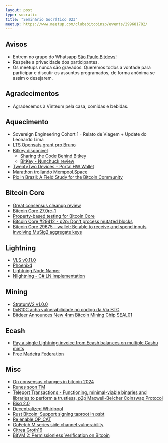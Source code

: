 ```yaml
---
layout: post
type: socratic
title: "Seminário Socrático 023"
meetup: https://www.meetup.com/clubebitcoinsp/events/299681782/
---
```


## Avisos

- Entrem no grupo do Whatsapp [São Paulo Bitdevs](https://chat.whatsapp.com/HiaPqjmUqER5djFPR1Yl3T)!
- Respeite a privacidade dos participantes.
- Os meetups nunca são gravados. Queremos todos a vontade para participar e discutir os assuntos programados, de forma anônima se assim o desejarem.

## Agradecimentos

- Agradecemos à Vinteum pela casa, comidas e bebidas.

## Aquecimento

* Sovereign Engineering Cohort 1 - Relato de Viagem + Update do Leonardo Lima
* [LTS Opensats grant pro Bruno](https://www.nobsbitcoin.com/opensats-lts-bruno-garcia/)
* [Bitkey disponivel](https://bitkey.build/bitkey-starts-shipping-today/)
    * [Sharing the Code Behind Bitkey](https://bitkey.build/sharing-the-code-behind-bitkey/)
    * [BitKey - Nunchuck review](https://nunchuk.io/blog/bitkey)
* [TwentyTwo Devices - Portal HW Wallet](https://github.com/TwentyTwoHW)
* [Marathon trollando Mempool.Space](https://twitter.com/mononautical/status/1772570991572431298?s=48)
* [Pix in Brazil: A Field Study for the Bitcoin Community](https://www.psacramento.com/pix-in-brazil-a-field-study-for-the-bitcoin-community/)

## Bitcoin Core

* [Great consensus cleanup review](https://delvingbitcoin.org/t/great-consensus-cleanup-revival/710?u=antoinep)
* [Bitcoin Core 27.0rc-1](https://groups.google.com/g/bitcoindev/c/jnK3CJAcbUE?pli=1)
* [Property-based testing for Bitcoin Core](https://delvingbitcoin.org/t/property-based-testing-for-bitcoin-core/640/5)
* [Bitcoin Core #29412 - p2p: Don't process mutated blocks](https://github.com/bitcoin/bitcoin/pull/29412)
* [Bitcoin Core 29675 - wallet: Be able to receive and spend inputs involving MuSig2 aggregate keys](https://github.com/bitcoin/bitcoin/pull/29675)

## Lightning

* [VLS v0.11.0](https://gitlab.com/lightning-signer/validating-lightning-signer/-/releases/v0.11.0)
* [Phoenixd](https://www.nobsbitcoin.com/phoenixd-released/)
* [Lightning Node Namer](https://twitter.com/actuallyCarlaKC/status/1770520019052437759)
* [Nlightning - C# LN implementation](https://twitter.com/IPMSBTC/status/1771263532215988306)

## Mining

* [StratumV2 v1.0.0](https://stratumprotocol.org/blog/sri-1-0-0/)
* [0xB10C acha vulnerabilidade no codigo da Via BTC](https://twitter.com/0xB10C/status/1770443819898552378)
* [Bitdeer Announces New 4nm Bitcoin Mining Chip SEAL01](https://ir.bitdeer.com/news-releases/news-release-details/bitdeer-announces-new-4nm-bitcoin-mining-chip-seal01?ref=nobsbitcoin.com)

## Ecash

* [Pay a single Lightning invoice from Ecash balances on multiple Cashu mints](https://twitter.com/callebtc/status/1766116631795662921)
* [Free Madeira Federation](https://twitter.com/BitcoinAtlantis/status/1772276338621071542)

## Misc

* [On consensus changes in bitcoin 2024](https://delvingbitcoin.org/t/on-consensus-changes-in-bitcoin-2024/334/1)
* [Runes soon TM](https://bitcoinmagazine.com/technical/rodarmor-returns-announces-runes-protocol-to-compete-with-brc-20)
* [Teleport Transactions - Functioning, minimal-viable binaries and libraries to perform a trustless, p2p Maxwell-Belcher Coinswap Protocol](https://github.com/utxo-teleport/teleport-transactions?tab=readme-ov-file#teleport-transactions)
* [Bisq 2.0](https://njump.me/nevent1qqs9fn67c77npdhkh2kf8ygwz0qztqytjkd932j5cmw2em7clu5d04gzyphlayamwt22c7y0mzlzmt04hd9z799rxr2npv8x30tn8jt5f3npjv4fqm0)
* [Decentralized Whirlpool](https://twitter.com/SamouraiWallet/status/1770560344865267954)
* [Rust Bitcoin: Support signing taproot in psbt](https://github.com/rust-bitcoin/rust-bitcoin/pull/2458)
* [Re enable OP_CAT](https://github.com/bitcoin-inquisition/bitcoin/pull/39)
* [GoFetch M series side channel vulnerability](https://www.nobsbitcoin.com/gofetch-mac-m-series-chip-vulnerability/)
* [Citrea Groth16](https://twitter.com/citrea_xyz/status/1768276018077589591)
* [BitVM 2: Permissionless Verification on Bitcoin](https://gist.github.com/RobinLinus/2251939ba074bd8af80a3826b1983246)
